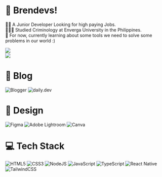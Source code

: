 # 👋 Brendevs!
 :technologist: A Junior Developer Looking for high paying Jobs.<br/>
👩🏻‍🎓 Studied Criminology at Enverga University in the Philippines.<br/>
💭 For now, currently learning about some tools we need to solve some problems in our world :)<br/>

![](https://github-readme-stats.vercel.app/api?username=brendevs&theme=dark&hide_border=true&include_all_commits=true&count_private=true)<br/>
![](https://github-readme-streak-stats.herokuapp.com/?user=brendevs&theme=dark&hide_border=true)<br/>

# 📝 Blog
![Blogger](https://img.shields.io/badge/Blogger-FF5722?style=for-the-badge&logo=blogger&logoColor=white)
![daily.dev](https://img.shields.io/badge/daily.dev-CE3DF3?style=for-the-badge&logo=daily.dev&logoColor=white)
# 🎨 Design
![Figma](https://img.shields.io/badge/figma-%23F24E1E.svg?style=for-the-badge&logo=figma&logoColor=white)
![Adobe Lightroom](https://img.shields.io/badge/Adobe%20Lightroom-31A8FF.svg?style=for-the-badge&logo=Adobe%20Lightroom&logoColor=white)
![Canva](https://img.shields.io/badge/Canva-%2300C4CC.svg?style=for-the-badge&logo=Canva&logoColor=white)
 
# 💻 Tech Stack
![HTML5](https://img.shields.io/badge/html5-%23E34F26.svg?style=for-the-badge&logo=html5&logoColor=white) 
![CSS3](https://img.shields.io/badge/css3-%231572B6.svg?style=for-the-badge&logo=css3&logoColor=white) 
![NodeJS](https://img.shields.io/badge/node.js-6DA55F?style=for-the-badge&logo=node.js&logoColor=white) 
![JavaScript](https://img.shields.io/badge/javascript-%23323330.svg?style=for-the-badge&logo=javascript&logoColor=%23F7DF1E) 
![TypeScript](https://img.shields.io/badge/typescript-%23007ACC.svg?style=for-the-badge&logo=typescript&logoColor=white) 
![React Native](https://img.shields.io/badge/react_native-%2320232a.svg?style=for-the-badge&logo=react&logoColor=%2361DAFB)
![TailwindCSS](https://img.shields.io/badge/tailwindcss-%2338B2AC.svg?style=for-the-badge&logo=tailwind-css&logoColor=white)
